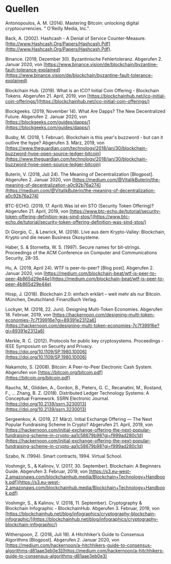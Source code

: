 # Quellen

Antonopoulos, A. M. \(2014\). Mastering Bitcoin: unlocking digital cryptocurrencies. " O'Reilly Media, Inc.".

Back, A. \(2002\). Hashcash - A Denial of Service Counter-Measure. [http://www.Hashcash.Org/Papers/Hashcash.Pdf](http://www.Hashcash.Org/Papers/Hashcash.Pdf).

Binance. \(2019, Dezember 30\). Byzantinische Fehlertoleranz. Abgerufen 2. Januar 2020, von [https://www.binance.vision/de/blockchain/byzantine-fault-tolerance-explained](https://www.binance.vision/de/blockchain/byzantine-fault-tolerance-explained)

Blockchain Hub. \(2019\). What is an ICO? Initial Coin Offering - Blockchain Tokens. Abgerufen 21. April, 2019, von [https://blockchainhub.net/ico-initial-coin-offerings/](https://blockchainhub.net/ico-initial-coin-offerings/)

Blockgeeks. \(2019, November 14\). What Are Dapps? The New Decentralized Future. Abgerufen 2. Januar 2020, von [https://blockgeeks.com/guides/dapps/](https://blockgeeks.com/guides/dapps/)

Busby, M. \(2018, 1. Februar\). Blockchain is this year's buzzword - but can it outlive the hype? Abgerufen 3. März, 2019, von [https://www.theguardian.com/technology/2018/jan/30/blockchain-buzzword-hype-open-source-ledger-bitcoin](https://www.theguardian.com/technology/2018/jan/30/blockchain-buzzword-hype-open-source-ledger-bitcoin) 

Buterin, V. \(2018, Juli 24\). The Meaning of Decentralization \[Blogpost\]. Abgerufen 2. Januar 2020, von [https://medium.com/@VitalikButerin/the-meaning-of-decentralization-a0c92b76a274](https://medium.com/@VitalikButerin/the-meaning-of-decentralization-a0c92b76a274)

BTC-ECHO. \(2019, 17. April\).Was ist ein STO \(Security Token Offering\)? Abgerufen 21. April, 2019, von [https://www.btc-echo.de/tutorial/security-token-offering-definition-was-sind-stos/](https://www.btc-echo.de/tutorial/security-token-offering-definition-was-sind-stos/) 

Di Giorgio, C., & Lewrick, M. \(2018\). Live aus dem Krypto-Valley: Blockchain, Krypto und die neuen Business Ökosysteme. 

Haber, S. & Stornetta, W. S. \(1997\). Secure names for bit-strings. Proceedings of the ACM Conference on Computer and Communications Security, 28–35.

Hu, A. \(2019, April 24\). WTF is peer-to-peer? \[Blog post\]. Abgerufen 2. Januar 2020, von [https://medium.com/blockchain-beat/wtf-is-peer-to-peer-4b865d29e44e](https://medium.com/blockchain-beat/wtf-is-peer-to-peer-4b865d29e44e)

Hosp, J. \(2018\). Blockchain 2.0: einfach erklärt – weit mehr als nur Bitcoin. München, Deutschland: FinanzBuch Verlag.

Lockyer, M. \(2018, 22. Juni\). Designing Multi-Token Economies. Abgerufen 18. Februar, 2019, von [https://hackernoon.com/designing-multi-token-economies-7c7f39916e?gi=89391e2312a6](https://hackernoon.com/designing-multi-token-economies-7c7f39916e?gi=89391e2312a6) 

Merkle, R. C. \(2012\). Protocols for public key cryptosystems. Proceedings - IEEE Symposium on Security and Privacy. [https://doi.org/10.1109/SP.1980.10006](https://doi.org/10.1109/SP.1980.10006)

Nakamoto, S. \(2008\). Bitcoin: A Peer-to-Peer Electronic Cash System. Abgerufen von [https://bitcoin.org/bitcoin.pdf](https://bitcoin.org/bitcoin.pdf)

Rauchs, M., Glidden, A., Gordon, B., Pieters, G. C., Recanatini, M., Rostand, F., … Zhang, B. Z. \(2018\). Distributed Ledger Technology Systems: A Conceptual Framework. SSRN Electronic Journal. [https://doi.org/10.2139/ssrn.3230013](https://doi.org/10.2139/ssrn.3230013)

Sergeenkov, A. \(2019, 27. März\). Initial Exchange Offering — The Next Popular Fundraising Scheme In Crypto? Abgerufen 21. April, 2019, von [https://hackernoon.com/initial-exchange-offering-the-next-popular-fundraising-scheme-in-crypto-aa1c58679b98?gi=f999ad280c1d](https://hackernoon.com/initial-exchange-offering-the-next-popular-fundraising-scheme-in-crypto-aa1c58679b98?gi=f999ad280c1d) 

Szabo, N. \(1994\). Smart contracts, 1994. Virtual School. 

Voshmgir, S., & Kalinov, V. \(2017, 30. September\). Blockchain: A Beginners Guide. Abgerufen 3. Februar, 2019, von [https://s3.eu-west-2.amazonaws.com/blockchainhub.media/Blockchain+Technology+Handbook.pdf](https://s3.eu-west-2.amazonaws.com/blockchainhub.media/Blockchain+Technology+Handbook.pdf) 

Voshmgir, S., & Kalinov, V. \(2018, 11. September\). Cryptography & Blockchain Infographic - BlockchainHub. Abgerufen 3. Februar, 2019, von [https://blockchainhub.net/blog/infographics/cryptography-blockchain-infographic/](https://blockchainhub.net/blog/infographics/cryptography-blockchain-infographic/)

Witherspoon, Z. \(2018, Juli 19\). A Hitchhiker’s Guide to Consensus Algorithms \[Blogpost\]. Abgerufen 2. Januar 2020, von [https://medium.com/hackernoon/a-hitchhikers-guide-to-consensus-algorithms-d81aae3eb0e3](https://medium.com/hackernoon/a-hitchhikers-guide-to-consensus-algorithms-d81aae3eb0e3)





